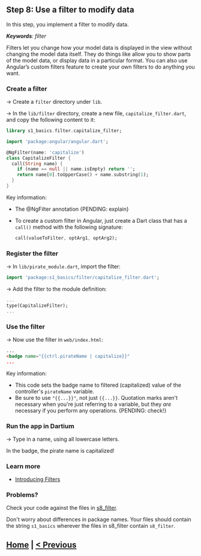 ## Step 8: Use a filter to modify data

In this step, you implement a filter to modify data.

_**Keywords**: filter_

Filters let you change how your model data is displayed in the view without
changing the model data itself. They do things like allow you to show parts of
the model data, or display data in a particular format. You can also use
Angular’s custom filters feature to create your own filters to do anything you
want.

### Create a filter

&rarr; Create a `filter` directory under `lib`.

&rarr; In the `lib/filter` directory, create a new file,
`capitalize_filter.dart`, and copy the following content to it:

```Dart
library s1_basics.filter.capitalize_filter;

import 'package:angular/angular.dart';

@NgFilter(name: 'capitalize')
class CapitalizeFilter {
  call(String name) {
    if (name == null || name.isEmpty) return '';
    return name[0].toUpperCase() + name.substring(1);
  }
}
```

Key information:

* The @NgFilter annotation {PENDING: explain}
* To create a custom filter in Angular, just create a Dart class that has
  a `call()` method with the following signature:

  ```Dart
  call(valueToFilter, optArg1, optArg2);
  ```

### Register the filter

&rarr; In `lib/pirate_module.dart`, import the filter:

```Dart
import 'package:s1_basics/filter/capitalize_filter.dart';
```

&rarr; Add the filter to the module definition:

```Dart
...
type(CapitalizeFilter);
...
```

### Use the filter

&rarr; Now use the filter in `web/index.html`:

```HTML
...
<badge name="{{ctrl.pirateName | capitalize}}"
...
```

Key information:

* This code sets the badge name to filtered (capitalized) value of
  the controller's `pirateName` variable.
* Be sure to use `"{{...}}"`, not just `{{...}}`.
  Quotation marks aren't necessary when you're just referring to a variable,
  but they _are_ necessary if you perform any operations.
  {PENDING: check!}


### Run the app in Dartium

&rarr; Type in a name, using all lowercase letters.

In the badge, the pirate name is capitalized!

### Learn more
 - [Introducing Filters](https://angulardart.org/tutorial/07-ch05-filter-service.html)

### Problems?
Check your code against the files in [s8_filter](../samples/s8_filter).

Don't worry about differences in package names.
Your files should contain the string `s1_basics`
wherever the files in s8_filter contain `s8_filter`.


## [Home](../README.md#code-lab-angulardart) | [< Previous](step-7.md#step-7-use-a-service-to-get-data)
